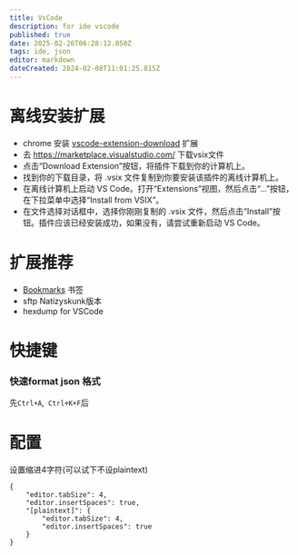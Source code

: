 ```yaml
---
title: VsCode
description: for ide vscode
published: true
date: 2025-02-26T06:28:12.850Z
tags: ide, json
editor: markdown
dateCreated: 2024-02-08T11:01:25.815Z
---
```


# 离线安装扩展
- chrome 安装 [vscode-extension-download](https://chromewebstore.google.com/detail/vscode-extension-download/hkjdjlmpniknglhaobilgigaigleiebd?hl=zh-CN&utm_source=ext_sidebar) 扩展
- 去 https://marketplace.visualstudio.com/ 下载vsix文件
- 点击“Download Extension”按钮，将插件下载到你的计算机上。
- 找到你的下载目录，将 .vsix 文件复制到你要安装该插件的离线计算机上。
- 在离线计算机上启动 VS Code。打开“Extensions”视图，然后点击“...”按钮，在下拉菜单中选择“Install from VSIX”。
- 在文件选择对话框中，选择你刚刚复制的 .vsix 文件，然后点击“Install”按钮。插件应该已经安装成功，如果没有，请尝试重新启动 VS Code。

# 扩展推荐
- [Bookmarks](https://marketplace.visualstudio.com/items?itemName=alefragnani.Bookmarks) 书签
- sftp Natizyskunk版本
- hexdump for VSCode

# 快捷键
### 快速format json 格式
先```Ctrl+A```,``` Ctrl+K+F```后

# 配置
设置缩进4字符(可以试下不设plaintext)
```
{
    "editor.tabSize": 4,
    "editor.insertSpaces": true,
    "[plaintext]": {
        "editor.tabSize": 4,
        "editor.insertSpaces": true
    }
}
```